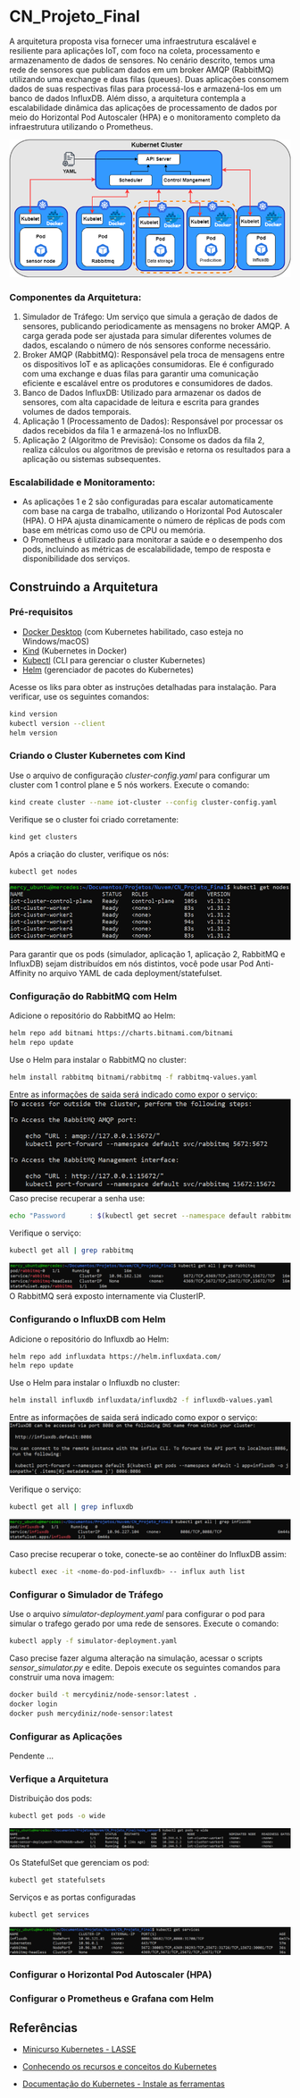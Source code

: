 # CN_Projeto_Final

A arquitetura proposta visa fornecer uma infraestrutura escalável e resiliente para aplicações IoT, com foco na coleta, processamento e armazenamento de dados de sensores. No cenário descrito, temos uma rede de sensores que publicam dados em um broker AMQP (RabbitMQ) utilizando uma exchange e duas filas (queues). Duas aplicações consomem dados de suas respectivas filas para processá-los e armazená-los em um banco de dados InfluxDB. Além disso, a arquitetura contempla a escalabilidade dinâmica das aplicações de processamento de dados por meio do Horizontal Pod Autoscaler (HPA) e o monitoramento completo da infraestrutura utilizando o Prometheus.

![Arquitetura](/imgs/arquitetura_kubernetes.png)
### Componentes da Arquitetura:
1. Simulador de Tráfego: Um serviço que simula a geração de dados de sensores, publicando periodicamente as mensagens no broker AMQP. A carga gerada pode ser ajustada para simular diferentes volumes de dados, escalando o número de nós sensores conforme necessário.
2. Broker AMQP (RabbitMQ): Responsável pela troca de mensagens entre os dispositivos IoT e as aplicações consumidoras. Ele é configurado com uma exchange e duas filas para garantir uma comunicação eficiente e escalável entre os produtores e consumidores de dados.
3. Banco de Dados InfluxDB: Utilizado para armazenar os dados de sensores, com alta capacidade de leitura e escrita para grandes volumes de dados temporais.
4. Aplicação 1 (Processamento de Dados): Responsável por processar os dados recebidos da fila 1 e armazená-los no InfluxDB.
5. Aplicação 2 (Algoritmo de Previsão): Consome os dados da fila 2, realiza cálculos ou algoritmos de previsão e retorna os resultados para a aplicação ou sistemas subsequentes.

### Escalabilidade e Monitoramento:
- As aplicações 1 e 2 são configuradas para escalar automaticamente com base na carga de trabalho, utilizando o Horizontal Pod Autoscaler (HPA). O HPA ajusta dinamicamente o número de réplicas de pods com base em métricas como uso de CPU ou memória.
- O Prometheus é utilizado para monitorar a saúde e o desempenho dos pods, incluindo as métricas de escalabilidade, tempo de resposta e disponibilidade dos serviços.

## Construindo a Arquitetura

### Pré-requisitos
-  [Docker Desktop](https://www.docker.com/products/docker-desktop/) (com Kubernetes habilitado, caso esteja no Windows/macOS)
- [Kind](https://kind.sigs.k8s.io/docs/user/quick-start/) (Kubernetes in Docker)
- [Kubectl](https://kubernetes.io/pt-br/docs/tasks/tools/install-kubectl-linux/) (CLI para gerenciar o cluster Kubernetes)
- [Helm](https://helm.sh/pt/docs/intro/install/) (gerenciador de pacotes do Kubernetes)

Acesse os liks para obter as instruções detalhadas para instalação. Para verificar, use os seguintes comandos:
~~~bash
kind version
kubectl version --client
helm version
~~~

### Criando o Cluster Kubernetes com Kind

Use o arquivo de configuração *cluster-config.yaml* para configurar um cluster com 1 control plane e 5 nós workers. Execute o comando:

~~~bash
kind create cluster --name iot-cluster --config cluster-config.yaml
~~~

Verifique se o cluster foi criado corretamente:
~~~bash
kind get clusters
~~~
Após a criação do cluster, verifique os nós:
~~~bash
kubectl get nodes
~~~
![Saida esperada](/imgs/verificando_criacao_clusteres.png)

Para garantir que os pods (simulador, aplicação 1, aplicação 2, RabbitMQ e InfluxDB) sejam distribuídos em nós distintos, você pode usar Pod Anti-Affinity no arquivo YAML de cada deployment/statefulset.

### Configuração do RabbitMQ com Helm
Adicione o repositório do RabbitMQ ao Helm:
~~~bash
helm repo add bitnami https://charts.bitnami.com/bitnami
helm repo update
~~~ 
Use o Helm para instalar o RabbitMQ no cluster:
~~~bash
helm install rabbitmq bitnami/rabbitmq -f rabbitmq-values.yaml
~~~
Entre as informações de saida será indicado como expor o serviço:
![Saida esperada](/imgs/acesso_rabbitmq_1.png)
Caso precise recuperar a senha use:
~~~bash
echo "Password      : $(kubectl get secret --namespace default rabbitmq -o jsonpath="{.data.rabbitmq-password}" | base64 -d)"
~~~
Verifique o serviço:
~~~bash
kubectl get all | grep rabbitmq
~~~
![Saida esperada](/imgs/verificando_servico_rabbitmq.png)
O RabbitMQ será exposto internamente via ClusterIP.

### Configurando o InfluxDB com Helm
Adicione o repositório do Influxdb ao Helm:
~~~bash
helm repo add influxdata https://helm.influxdata.com/
helm repo update
~~~ 
Use o Helm para instalar o Influxdb no cluster:
~~~bash
helm install influxdb influxdata/influxdb2 -f influxdb-values.yaml
~~~
Entre as informações de saida será indicado como expor o serviço:
![Saida esperada](/imgs/acesso_influxdb_1.png)

Verifique o serviço:
~~~bash
kubectl get all | grep influxdb
~~~
![Saida esperada](/imgs/verificando_servico_influxdb.png)

Caso precise recuperar o toke, conecte-se ao contêiner do InfluxDB assim:
~~~bash
kubectl exec -it <nome-do-pod-influxdb> -- influx auth list
~~~

### Configurar o Simulador de Tráfego
Use o arquivo *simulator-deployment.yaml* para configurar o pod para simular o trafego gerado por uma rede de sensores. Execute o comando:
~~~bash
kubectl apply -f simulator-deployment.yaml
~~~

Caso precise fazer alguma alteração na simulação, acessar o scripts *sensor_simulator.py* e edite. Depois execute os seguintes comandos para construir uma nova imagem:
~~~bash
docker build -t mercydiniz/node-sensor:latest .
docker login
docker push mercydiniz/node-sensor:latest
~~~

### Configurar as Aplicações
Pendente ...

### Verfique a Arquitetura
Distribuição dos pods:
~~~bash
kubectl get pods -o wide
~~~
![Saida esperada](/imgs/verificando_distribuicao_pods_p1.png)

Os StatefulSet que gerenciam os pod:
~~~bash
kubectl get statefulsets
~~~

Serviços e as portas configuradas
~~~bash
kubectl get services
~~~
![Saida esperada](/imgs/verificando_servicos_p1.png)



### Configurar o Horizontal Pod Autoscaler (HPA)

### Configurar o Prometheus e Grafana com Helm


## Referências
- [Minicurso Kubernetes - LASSE](https://www.youtube.com/playlist?list=PL6t5HAc1KOf6TS4y0AgEsMriVlcX7QMzO)

- [Conhecendo os recursos e conceitos do Kubernetes](https://aurimrv.gitbook.io/pratica-devops-com-docker/7-deploy-na-nuvem/7.3-conhecendo-os-recursos-e-conceitos-do-kubernetes)

- [Documentação do Kubernetes - Instale as ferramentas](https://kubernetes.io/pt-br/docs/tasks/tools/)
